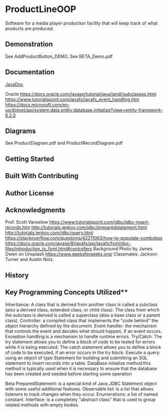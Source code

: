 # ProductLineOOP
Software for a media player production facility that will keep track of what products are produced. 
## Demonstration 
See AddProductButton_DEMO. 
See BETA_Demo.pdf



## Documentation
[JavaDoc](https://github.com/krislowg/KProdLine_OOP/blob/master/docs/index.html)

Oracle
https://docs.oracle.com/javase/tutorial/java/IandI/subclasses.html
https://www.tutorialspoint.com/javafx/javafx_event_handling.htm
https://docs.microsoft.com/en-us/dotnet/api/system.data.entity.database.initialize?view=entity-framework-6.2.0

## Diagrams
See ProductDiagram.pdf and ProductRecordDiagram.pdf   

## Getting Started

## Built With Contributing 

## Author License

## Acknowledgments
Prof. Scott Vanselow
https://www.tutorialspoint.com/jdbc/jdbc-insert-records.htm
http://tutorials.jenkov.com/jdbc/preparedstatement.html
http://tutorials.jenkov.com/jdbc/query.html
https://stackoverflow.com/questions/42211063/how-to-populate-combobox
https://docs.oracle.com/javase/8/javafx/api/javafx/fxml/doc-files/introduction_to_fxml.html#controllers
Background Photo by James Owen on Unsplash
https://www.geeksforgeeks.org/
Classmates: Jackson Turner and Austin Nolz.
## History

## Key Programming Concepts Utilized**
Inheritance: A class that is derived from another class is called a subclass (also a derived class, extended class, or child class). The class from which the subclass is derived is called a superclass (also a base class or a parent class).
Controller: a compiled class that implements the "code behind" the object hierarchy defined by the document.
Event handler: the mechanism that controls the event and decides what should happen, if an event occurs. 
Exception handling:is a mechanism to handle runtime errors.
Try/Catch: The try statement allows you to define a block of code to be tested for errors while it is being executed.
The catch statement allows you to define a block of code to be executed, if an error occurs in the try block. 
Execute a query: using an object of type Statement for building and submitting an SQL statement to insert records into a table.
DataBase initialize method:this method is typically used when it is necessary to ensure that the database has been created and seeded before starting some operation

Beta
PreparedStatement:  is a special kind of Java JDBC Statement object with some useful additional features.
Observable list: is a list that allows listeners to track changes when they occur.
Enumerations: a list of named constant.
Interface: is a completely "abstract class" that is used to group related methods with empty bodies

